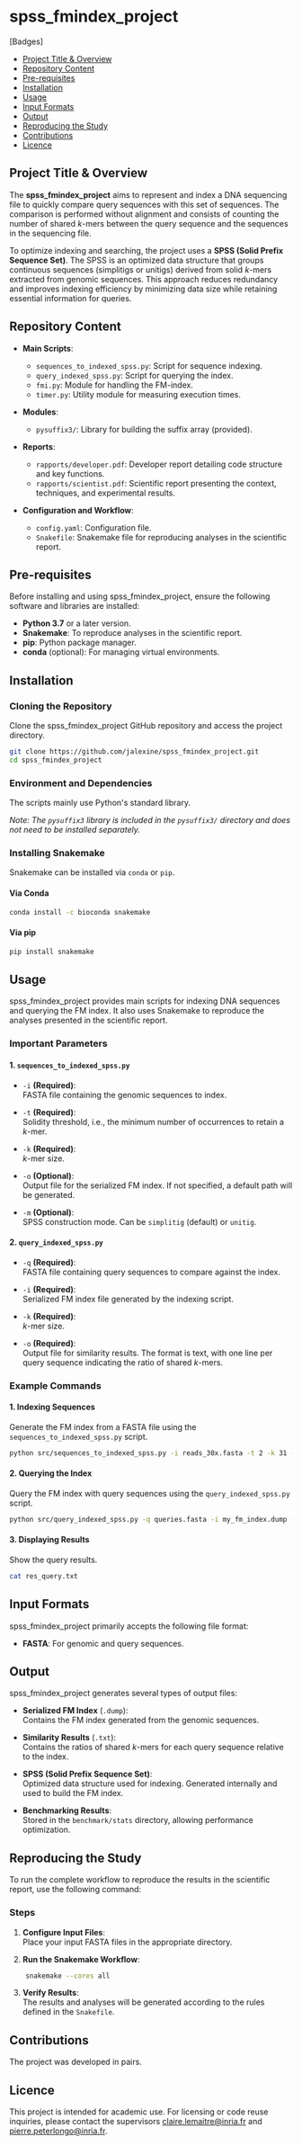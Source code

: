 # spss_fmindex_project

[Badges]
- [Project Title & Overview](#project-title--overview)
- [Repository Content](#repository-content)
- [Pre-requisites](#pre-requisites)
- [Installation](#installation)
- [Usage](#usage)
- [Input Formats](#input-formats)
- [Output](#output)
- [Reproducing the Study](#reproducing-the-study)
- [Contributions](#contributions)
- [Licence](#licence)

## Project Title & Overview

The **spss_fmindex_project** aims to represent and index a DNA sequencing file to quickly compare query sequences with this set of sequences. The comparison is performed without alignment and consists of counting the number of shared *k*-mers between the query sequence and the sequences in the sequencing file.

To optimize indexing and searching, the project uses a **SPSS (Solid Prefix Sequence Set)**. The SPSS is an optimized data structure that groups continuous sequences (simplitigs or unitigs) derived from solid *k*-mers extracted from genomic sequences. This approach reduces redundancy and improves indexing efficiency by minimizing data size while retaining essential information for queries.

## Repository Content

- **Main Scripts**:
  - `sequences_to_indexed_spss.py`: Script for sequence indexing.
  - `query_indexed_spss.py`: Script for querying the index.
  - `fmi.py`: Module for handling the FM-index.
  - `timer.py`: Utility module for measuring execution times.

- **Modules**:
  - `pysuffix3/`: Library for building the suffix array (provided).

- **Reports**:
  - `rapports/developer.pdf`: Developer report detailing code structure and key functions.
  - `rapports/scientist.pdf`: Scientific report presenting the context, techniques, and experimental results.

- **Configuration and Workflow**:
  - `config.yaml`: Configuration file.
  - `Snakefile`: Snakemake file for reproducing analyses in the scientific report.

## Pre-requisites

Before installing and using spss_fmindex_project, ensure the following software and libraries are installed:

- **Python 3.7** or a later version.
- **Snakemake**: To reproduce analyses in the scientific report.
- **pip**: Python package manager.
- **conda** (optional): For managing virtual environments.

## Installation

### Cloning the Repository

Clone the spss_fmindex_project GitHub repository and access the project directory.

```bash
git clone https://github.com/jalexine/spss_fmindex_project.git
cd spss_fmindex_project
```

### Environment and Dependencies

The scripts mainly use Python's standard library.

*Note: The `pysuffix3` library is included in the `pysuffix3/` directory and does not need to be installed separately.*

### Installing Snakemake

Snakemake can be installed via `conda` or `pip`.

#### Via Conda

```bash
conda install -c bioconda snakemake
```

#### Via pip

```bash
pip install snakemake
```

## Usage

spss_fmindex_project provides main scripts for indexing DNA sequences and querying the FM index. It also uses Snakemake to reproduce the analyses presented in the scientific report.

### Important Parameters

#### 1. `sequences_to_indexed_spss.py`

- `-i` **(Required)**:  
  FASTA file containing the genomic sequences to index.

- `-t` **(Required)**:  
  Solidity threshold, i.e., the minimum number of occurrences to retain a *k*-mer.

- `-k` **(Required)**:  
  *k*-mer size.

- `-o` **(Optional)**:  
  Output file for the serialized FM index. If not specified, a default path will be generated.

- `-m` **(Optional)**:  
  SPSS construction mode. Can be `simplitig` (default) or `unitig`.

#### 2. `query_indexed_spss.py`

- `-q` **(Required)**:  
  FASTA file containing query sequences to compare against the index.

- `-i` **(Required)**:  
  Serialized FM index file generated by the indexing script.

- `-k` **(Required)**:  
  *k*-mer size.

- `-o` **(Required)**:  
  Output file for similarity results. The format is text, with one line per query sequence indicating the ratio of shared *k*-mers.

### Example Commands

#### 1. Indexing Sequences

Generate the FM index from a FASTA file using the `sequences_to_indexed_spss.py` script.

```bash
python src/sequences_to_indexed_spss.py -i reads_30x.fasta -t 2 -k 31 -o my_fm_index.dump -m simplitig
```

#### 2. Querying the Index

Query the FM index with query sequences using the `query_indexed_spss.py` script.

```bash
python src/query_indexed_spss.py -q queries.fasta -i my_fm_index.dump -k 31 -o res_query.txt
```

#### 3. Displaying Results

Show the query results.

```bash
cat res_query.txt
```

## Input Formats

spss_fmindex_project primarily accepts the following file format:

- **FASTA**: For genomic and query sequences.

## Output

spss_fmindex_project generates several types of output files:

- **Serialized FM Index** (`.dump`):  
  Contains the FM index generated from the genomic sequences.

- **Similarity Results** (`.txt`):  
  Contains the ratios of shared *k*-mers for each query sequence relative to the index.

- **SPSS (Solid Prefix Sequence Set)**:  
  Optimized data structure used for indexing. Generated internally and used to build the FM index.

- **Benchmarking Results**:  
  Stored in the `benchmark/stats` directory, allowing performance optimization.

## Reproducing the Study

To run the complete workflow to reproduce the results in the scientific report, use the following command:

### Steps

1. **Configure Input Files**:  
   Place your input FASTA files in the appropriate directory.

2. **Run the Snakemake Workflow**:

```bash
    snakemake --cores all
```

3. **Verify Results**:  
   The results and analyses will be generated according to the rules defined in the `Snakefile`.

## Contributions

The project was developed in pairs.

## Licence

This project is intended for academic use. For licensing or code reuse inquiries, please contact the supervisors claire.lemaitre@inria.fr and pierre.peterlongo@inria.fr.
